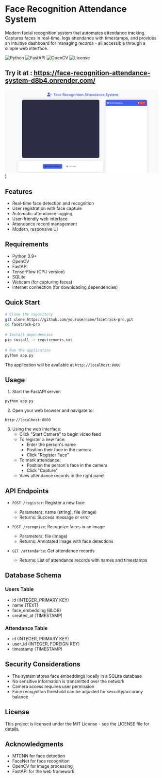 # Face Recognition Attendance System

Modern facial recognition system that automates attendance tracking. Captures faces in real-time, logs attendance with timestamps, and provides an intuitive dashboard for managing records - all accessible through a simple web interface.

![Python](https://img.shields.io/badge/python-v3.9-blue.svg)
![FastAPI](https://img.shields.io/badge/FastAPI-005571?style=flat&logo=fastapi)
![OpenCV](https://img.shields.io/badge/opencv-%23white.svg?style=flat&logo=opencv&logoColor=white)
![License](https://img.shields.io/badge/license-MIT-green.svg)

## Try it at : https://face-recognition-attendance-system-d8b4.onrender.com/

![Interface Example](https://github.com/Psantaniello24/FACE_RECOGNITION_ATTENDANCE_SYSTEM/blob/main/face_recognition.png))

## Features

- Real-time face detection and recognition
- User registration with face capture
- Automatic attendance logging
- User-friendly web interface
- Attendance record management
- Modern, responsive UI

## Requirements

- Python 3.9+
- OpenCV
- FastAPI
- TensorFlow (CPU version)
- SQLite
- Webcam (for capturing faces)
- Internet connection (for downloading dependencies)

## Quick Start

```bash
# Clone the repository
git clone https://github.com/yourusername/facetrack-pro.git
cd facetrack-pro

# Install dependencies
pip install -r requirements.txt

# Run the application
python app.py
```

The application will be available at `http://localhost:8000`

## Usage

1. Start the FastAPI server:
```bash
python app.py
```

2. Open your web browser and navigate to:
```
http://localhost:8000
```

3. Using the web interface:
   - Click "Start Camera" to begin video feed
   - To register a new face:
     - Enter the person's name
     - Position their face in the camera
     - Click "Register Face"
   - To mark attendance:
     - Position the person's face in the camera
     - Click "Capture"
   - View attendance records in the right panel

## API Endpoints

- `POST /register`: Register a new face
  - Parameters: name (string), file (image)
  - Returns: Success message or error

- `POST /recognize`: Recognize faces in an image
  - Parameters: file (image)
  - Returns: Annotated image with face detections

- `GET /attendance`: Get attendance records
  - Returns: List of attendance records with names and timestamps

## Database Schema

### Users Table
- id (INTEGER, PRIMARY KEY)
- name (TEXT)
- face_embedding (BLOB)
- created_at (TIMESTAMP)

### Attendance Table
- id (INTEGER, PRIMARY KEY)
- user_id (INTEGER, FOREIGN KEY)
- timestamp (TIMESTAMP)

## Security Considerations

- The system stores face embeddings locally in a SQLite database
- No sensitive information is transmitted over the network
- Camera access requires user permission
- Face recognition threshold can be adjusted for security/accuracy balance

## License

This project is licensed under the MIT License - see the LICENSE file for details.

## Acknowledgments

- MTCNN for face detection
- FaceNet for face recognition
- OpenCV for image processing
- FastAPI for the web framework 
